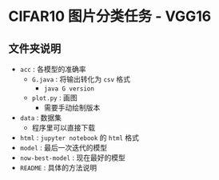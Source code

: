 # CIFAR10 图片分类任务 - VGG16

## 文件夹说明

+ `acc` : 各模型的准确率
  + `G.java` : 将输出转化为 `csv` 格式
    + `java G version`
  + `plot.py` : 画图
    + 需要手动绘制版本
+ `data` : 数据集
  + 程序里可以直接下载
+ `html` : `jupyter notebook` 的 `html` 格式
+ `model` : 最后一次迭代的模型
+ `now-best-model` : 现在最好的模型
+ `README` : 具体的方法说明